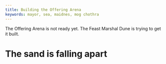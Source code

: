 ```yaml
---
title: Building the Offering Arena
keywords: mayor, sea, maidnes, mog chothra
---
```


The Offering Arena is not ready yet. The Feast Marshal Dune is trying to get it built.

# The sand is falling apart
